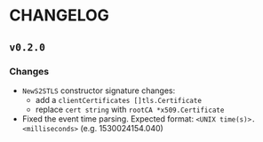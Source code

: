 # CHANGELOG

## `v0.2.0`

### Changes

* `NewS2STLS` constructor signature changes:
  * add a `clientCertificates []tls.Certificate`
  * replace `cert string` with `rootCA *x509.Certificate`
* Fixed the event time parsing. Expected format: `<UNIX time(s)>.<milliseconds>` (e.g. 1530024154.040)
